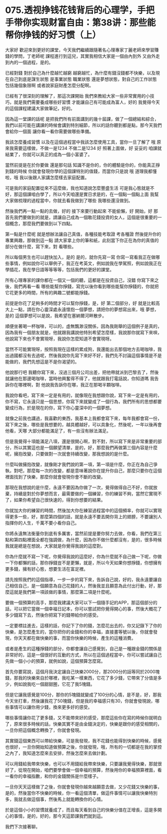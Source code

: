 # 075.透视挣钱花钱背后的心理学，手把手带你实现财富自由：第38讲：那些能帮你挣钱的好习惯（上）

大家好 歡迎來到更好的課堂，今天我們繼續跟隨著名心理專家丁麗老師來學習賺錢的學問，丁老師呢 課程進行到這兒，其實我相信大家是一個由內到外 又由外走到內的一個過程，是的。

已經對錢 對於自己為什麼越忙越窮 越窮越忙，為什麼有錢沒錢都不快樂，以及現在自己到底是謀生狀態 是事業狀態 職業狀態 還是夢想狀態，對自己的工作狀態 包括幾個象限啊 或者說家庭財產怎麼分配啊。

已經有了很深刻的理解了，那這次課開始 我們來教給大家一些非常實用的小技巧，就是我們需要養成哪些好習慣 才能讓自己有可能成為富人，好的 我覺得今天的這個課程建議大家做筆記，好的。

因為這一堂課的話呢 是把我們所有前面講到的幾十屆課，做了一個總結和綜合，我們以前可能在講課的時候會講到特別細節，所以的話你聽到都是點，那今天我們會給你一個面 讓你看一看你需要做哪些準備。

我該怎麼養成習慣 以及在這個過程當中我該怎麼使用工具，當你一旦了解了 哦 原來我需要這樣做，不做一是1234 不做二是1234 好 照著上面做，好 妥妥的 咱課就結業了，你就可以真正的成為一個小富婆了。

當然前提是在於你要做 還是那句話 知識不是你的，你的體驗是你的，你能真正掙到錢的時候 你就會發現你學的這個課特別的值錢，而當你只是說 哦 道理我都懂啦，哦 我以後跟人家講怎麼樣去家庭配置。

可是我的家庭配置從來不這麼做，我也知道說怎麼豐盛生活 可是我心態就是不好，那這個課咱白學了，所以今天咱還是實日求是的，在一個點一個點上面 我幫大家做梳理的過程當中，你就去看我做到了哪些 我哪些還沒做到。

然後我們再一點一點的去做，好的 接下來要行動起來 不能偷懶，好 開始，好 那首先我們要做到的就是，請讓自己成為一個敢花錢投資的女人，這個是很重要的一個概念，那麼我們要做到以下四點。

第一點是什麼呢 就是想辦法讓自己真值，各種技能考取證 考各種證 然後提升你的專業興趣，那做到這一點 請大家拿上你的筆和紙，此刻當下你正在為你的真值的部分在做什麼，寫下來，對 看哪些。

所以每個男生也可以趕快加入，是的 是的，就你先寫一寫 你寫一寫看我正在做哪些事情，例如說你可以舉例子，我正在考英文，例如說我在學駕照，例如說我正在學插花，我在學日語等等等等，包括我們的更好的課堂。

所有心理專家的課你都在一個又一個的聽，這都是在投資自己，沒錯 你寫下來之後，我們再看一看 哪些能幫你掙錢，寫完以後你看到哪些能幫你掙錢的，你就把它花更多的時間，所有的興趣二號都能掙錢。

前提是你花了足夠多的時間才可以幫你掙錢，是，好 第二個部分，好 就是比較高大上一點，請在你心靈深處永遠懷抱一個夢想，請把你的夢想寫出來，哦 夢想，是的 這個夢想可以是說，我希望在塞納爾河畔散步。

順便坐著喝一杯咖啡，可以的，虛無飄渺沒關係，因為我剛舉的這個例子是真的，因為我有一個朋友就是，他就跟我講說他特別希望怎麼樣，我說那你就寫下來唄，他說寫下來也不會實現呀，我說你怎麼知道不會實現呀。

當然不可能實現呀，按照我現在這樣的累成狗，我還能出去那個地方去喝咖啡，我出過國都沒有去過呢，然後我說你先寫下來好不好，我們先不討論這個事情是不是能做的，我們先想這是不是你渴望的。

他說那行吧 我聽你寫下來，沒過三個月公司出差，把他帶就派到巴黎去了，然後就讓他在那邊喝咖啡，當時他興奮得不得了，他就跟我打電話說，你知道嗎 我告訴你在哪裡啊，對 他說我告訴你在哪，我正在那喝半顆咖啡。

我說你看吧，寫下來一定是有用的，就像現在我想跟你說，寫下來一定是有用的，你不寫，它永遠只是一個思想，你寫下來就變成了一個行為，我們所有的思想都要變成行為，於是現在的你，寫下你心靈深中的一個夢想。

就像之前我也講過，我喜歡的東西，我基本上我都會寫下來，每年我都會寫一份，寫下來之後，哪些是我想要的，越具體越好，可以具象化，然後呢，一年以後再會他看，天哪 大部分都能滿足了，有一些沒有辦法滿足。

但是我覺得十項能滿足八項，還是很開心啊，對不對，所以寫下來是非常重要的部分，所以其實這也是一個願望清單，是的，好，那麼我們再做第三個內容是什麼呢，擁抱改變，只要做對一次就會持續改變，那我想說的是什麼。

什麼叫做擁抱改變，就像剛才我們說的第一項，第一項是什麼，你正在為自己爭執，對吧，那麼每一次的改變，都是意味著說你在提升你自己，那麼只要你在這個裡面找到了快樂，那麼你就會發現你會不斷的改變。

那現在我想說的是什麼，永遠不要因為你做了一次，覺得做得自己不好，你就放棄，持續是對於你夢想而言，最需要做的一個練習，你的練習不夠，當然它實現不了，如果你希望自己很快速的，得到你想要的結果。

你就加大你的練習的時間，然後加大你在練習過程當中的這個頻率，你就可以實現得更多一些，好，那麼第四個的話，就是永遠不要丟開你背上的翅膀，不要讓別人指揮你的人生，千萬不要小看你自己。

你將永遠無法衡量你到底有多厲害，當然前提是要你努力去做，你看，我們在第三點和第四點裡面全都在強調做，為什麼，因為你不做什麼都沒有，是的，很多時候我就是總是在想說，大家就是你覺得我說的這麼對。

你為什麼就不寫一下呢，你覺得我說的這麼好，你為什麼就不自己做一下呢，你做一下你都懶的話，那你掙錢豈不是更懶，就是，所以今天如果你想掙錢，你想擁有更多錢，擁有好心態，想要生活在富足裡。

請先按照我們的這個指導，一步一步的寫下來，告訴自己說，好的，我永遠要讓自己相信自己，是一個願意為自己花錢的人，然後我並且願意為此付出行動，好，那麼這就是我們第一項該做的事情，那麼第二項是什麼呢。

要做一個預算的高手，那麼我建議大家可以下一個隨手記的APP，那這個部分的話，可以把它當做一個幸福日記本，你可以嘗試把你覺得開心的事，然後大概花了多少錢寫下去，然後你把寫下的錢帶給你的感受。

一定要標註進去，這樣的話，你記下了你的錢，怎麼花出去的，你又記錄下了你的快樂，是怎麼產生的，當你把你的金錢和你的幸福，直接畫等號以後，你就會發現，你天天都在做快樂的事，而當你快樂的時候，產生的這種消費。

或者是產生的這種掙錢的部分，你都會讓自己感覺到，自己是一種跟金錢的關係是非常好的，這是一個很好的互動的方式，所以在這個過程當中，你可以嘗試讓自己先做一個小小的預算，就例如說，這個預算怎麼寫。

首先你要寫說，這個月我決定讓自己快樂2000分，那2000分的話等同於2000塊錢，那我的快樂來自於哪裡，我吃某一樣東西，它花了多少錢，它帶來了分值是多少，例如說我吃一個甜甜圈，它花了我5塊錢。

但是它讓我感覺是100分，那你的5塊錢就變成了100分的心情，是不是，好，那我今天坐打車，然後讓我花了50塊錢，但是我的幸福感只有30，你就會發現說，哪些事情可以讓你用少錢，換來更多好的感受。

哪些事情讓你花了更多錢，又不能帶來好的感受，那麼這些你在寫的時候你就明白了，原來很多時候的話，快樂其實不是由金錢決定的，快樂是跟你的感受相關的，一旦你把這個概念轉換了，你就會發現。

其實錢這個東西可以帶給快樂，可是我發現，我不花錢也能得到快樂的時候，感覺也很好，一旦你開始知道做預算之後，你就發現，哦，所有的一切都是在我的掌控之內了，我知道怎麼來去安排，然後怎麼來去做計劃。

可以用錢給我帶來快樂，也可以不用錢給我帶來快樂，只要讓我覺得快樂，那就很好了，從現在開始，咱們要學會做一個幸福的預算，然後用你的幸福預算裡面，看一看你的幸福指數，和你的金錢關係是什麼樣子。

一旦你天天這樣做了之後，你就會發現你越來越願意去做，又少花錢又快樂的事，是的，然後當你不快樂的時候，你一看這個清單，做這件事情可以讓我快樂特別多，我就去做這個事，然後馬上就能轉換你的心情。

於是這個小小的習慣就養成了，而且每天看到自己的快樂分值在正增長，這是多開心的事情，是的，好的，那今天這節課我們就到這。

我們下次接著聊。
